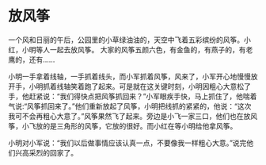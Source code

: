 # 放风筝
一个风和日丽的午后，公园里的小草绿油油的，天空中飞着五彩缤纷的风筝。小红，小明等人一起去放风筝。
大家的风筝五颜六色，有金鱼的，有燕子的，有老鹰的，还有……

小明一手拿着线轴，一手抓着线头，而小军抓着风筝，风来了，小军开心地慢慢放开手，小明抓着线轴笑着跑了起来。可是就在这关键时刻，小明因粗心大意松了手，他赶紧说：“我们得快点把风筝抓回来？”小军眼疾手快，马上抓住了，他喘着气说:“风筝抓回来了。”他们重新放起了风筝，小明把线抓的紧紧的，他说：“这次我可不会再粗心大意了。”风筝果然飞了起来。旁边是小飞一家三口，他们也在放风筝，小飞放的是三角形的风筝，它放的很好。而小红在等小明给他拿风筝。

小明对小军说：“我们以后做事情应该认真一点，不要像我一样粗心大意。”说完他们兴高采烈的回家了。

